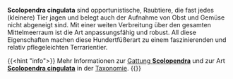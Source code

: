 ---
---

**Scolopendra cingulata** sind opportunistische, Raubtiere, die fast jedes (kleinere) Tier jagen und belegt auch der Aufnahme von Obst und Gemüse nicht abgeneigt sind. Mit einer weiten Verbreitung über den gesamten Mittelmeerraum ist die Art anpassungsfähig und robust. All diese Eigenschaften machen diese Hundertfüßerart zu einem faszinierenden und relativ pflegeleichten Terrarientier.

{{<hint "info">}}
Mehr Informationen zur [Gattung **Scolopendra**](/skolopender/taxonomie/scolopendromorpha/scolopendra/) und zur Art [**Scolopendra cingulata**](/skolopender/taxonomie/scolopendromorpha/scolopendra/cingulata) in der [Taxonomie](/skolopender/taxonomie/).
{{</hint>}}